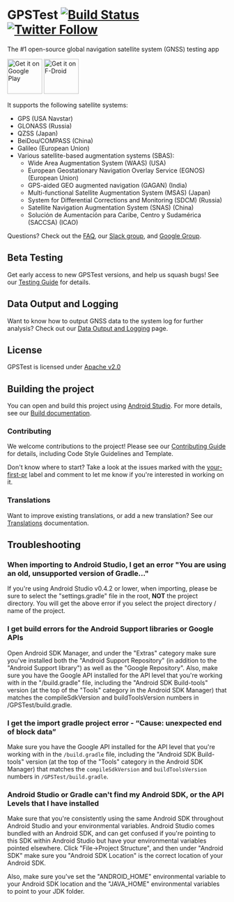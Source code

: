 # GPSTest [![Build Status](https://travis-ci.org/barbeau/gpstest.svg?branch=master)](https://travis-ci.org/barbeau/gpstest) [![Twitter Follow](https://img.shields.io/twitter/follow/sjbarbeau.svg?style=social&label=Follow)](https://twitter.com/sjbarbeau)

The #1 open-source global navigation satellite system (GNSS) testing app

[<img src="https://play.google.com/intl/en_us/badges/images/generic/en-play-badge.png"
      alt="Get it on Google Play"
      height="80">](https://play.google.com/store/apps/details?id=com.android.gpstest)
[<img src="https://f-droid.org/badge/get-it-on.png"
      alt="Get it on F-Droid"
      height="80">](https://f-droid.org/packages/com.android.gpstest.osmdroid/)

It supports the following satellite systems:

* GPS (USA Navstar)
* GLONASS (Russia)
* QZSS (Japan)
* BeiDou/COMPASS (China)
* Galileo (European Union)
* Various satellite-based augmentation systems (SBAS):
    * Wide Area Augmentation System (WAAS) (USA)
    * European Geostationary Navigation Overlay Service (EGNOS) (European Union)
    * GPS-aided GEO augmented navigation (GAGAN) (India)
    * Multi-functional Satellite Augmentation System (MSAS) (Japan)
    * System for Differential Corrections and Monitoring (SDCM) (Russia)
    * Satellite Navigation Augmentation System (SNAS) (China)
    * Soluciόn de Aumentaciόn para Caribe, Centro y Sudamérica (SACCSA) (ICAO)

Questions?  Check out the [FAQ](FAQ.md), our [Slack group](https://gpstest-android.herokuapp.com/), and [Google Group](https://groups.google.com/forum/#!forum/gpstest_android).

## Beta Testing

Get early access to new GPSTest versions, and help us squash bugs! See our [Testing Guide](BETA_TESTING.md) for details.

## Data Output and Logging

Want to know how to output GNSS data to the system log for further analysis?  Check out our [Data Output and Logging](LOGGING.md) page.

## License

GPSTest is licensed under [Apache v2.0](https://www.apache.org/licenses/LICENSE-2.0)

## Building the project

You can open and build this project using [Android Studio](https://developer.android.com/studio).  For more details, see our [Build documentation](BUILD.MD).

### Contributing

We welcome contributions to the project!  Please see our [Contributing Guide](.github/CONTRIBUTING.md) for details, including Code Style Guidelines and Template.

Don't know where to start?  Take a look at the issues marked with the [your-first-pr](https://github.com/barbeau/gpstest/labels/your-first-pr) label and comment to let me know if you're interested in working on it.

### Translations

Want to improve existing translations, or add a new translation?  See our [Translations](/TRANSLATIONS.md) documentation.

## Troubleshooting

### When importing to Android Studio, I get an error "You are using an old, unsupported version of Gradle..."

If you're using Android Studio v0.4.2 or lower, when importing, please be sure to select the "settings.gradle" file in the root, **NOT** the project directory.
You will get the above error if you select the project directory / name of the project.

### I get build errors for the Android Support libraries or Google APIs

Open Android SDK Manager, and under the "Extras" category make sure you've installed both the "Android Support Repository" (in addition to the "Android Support library") as well as the
 "Google Repository".  Also, make sure you have the Google API installed for the API level that you're working with in the "/build.gradle" file,
 including the "Android SDK Build-tools" version (at the top of the "Tools" category in the Android SDK Manager) that
 matches the compileSdkVersion and buildToolsVersion numbers in /GPSTest/build.gradle.

### I get the import gradle project error - “Cause: unexpected end of block data”

Make sure you have the Google API installed for the API level that you're working with in the `/build.gradle` file,
 including the "Android SDK Build-tools" version (at the top of the "Tools" category in the Android SDK Manager) that
 matches the `compileSdkVersion` and `buildToolsVersion` numbers in `/GPSTest/build.gradle`.

### Android Studio or Gradle can't find my Android SDK, or the API Levels that I have installed

Make sure that you're consistently using the same Android SDK throughout Android Studio and your environmental variables.
Android Studio comes bundled with an Android SDK, and can get confused if you're pointing to this SDK within Android Studio
but have your environmental variables pointed elsewhere.  Click "File->Project Structure", and then under "Android SDK"
make sure you "Android SDK Location" is the correct location of your Android SDK.

Also, make sure you've set the "ANDROID_HOME" environmental variable to your Android SDK location and
the "JAVA_HOME" environmental variables to point to your JDK folder.
